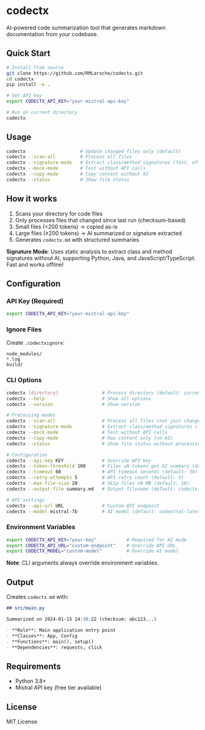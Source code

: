 # codectx

AI-powered code summarization tool that generates markdown documentation from your codebase.

## Quick Start

```bash
# Install from source
git clone https://github.com/RMLaroche/codectx.git
cd codectx
pip install -e .

# Set API key
export CODECTX_API_KEY="your-mistral-api-key"

# Run on current directory
codectx
```

## Usage

```bash
codectx                    # Update changed files only (default)
codectx --scan-all         # Process all files
codectx --signature-mode   # Extract class/method signatures (fast, offline)
codectx --mock-mode        # Test without API calls  
codectx --copy-mode        # Copy content without AI
codectx --status           # Show file status
```

## How it works

1. Scans your directory for code files
2. Only processes files that changed since last run (checksum-based)
3. Small files (<200 tokens) → copied as-is
4. Large files (≥200 tokens) → AI summarized or signature extracted
5. Generates `codectx.md` with structured summaries

**Signature Mode**: Uses static analysis to extract class and method signatures without AI, supporting Python, Java, and JavaScript/TypeScript. Fast and works offline!

## Configuration

### API Key (Required)
```bash
export CODECTX_API_KEY="your-mistral-api-key"
```

### Ignore Files
Create `.codectxignore`:
```
node_modules/
*.log
build/
```

### CLI Options
```bash
codectx [directory]                # Process directory (default: current directory)
codectx --help                     # Show all options
codectx --version                  # Show version

# Processing modes  
codectx --scan-all                 # Process all files (not just changed)
codectx --signature-mode           # Extract class/method signatures (fast, offline)
codectx --mock-mode                # Test without API calls
codectx --copy-mode                # Raw content only (no AI)
codectx --status                   # Show file status without processing

# Configuration
codectx --api-key KEY              # Override API key
codectx --token-threshold 100      # Files ≥N tokens get AI summary (default: 200)
codectx --timeout 60               # API timeout seconds (default: 30)
codectx --retry-attempts 5         # API retry count (default: 3)
codectx --max-file-size 20         # Skip files >N MB (default: 10)
codectx --output-file summary.md   # Output filename (default: codectx.md)

# API settings
codectx --api-url URL              # Custom API endpoint
codectx --model mistral-7b         # AI model (default: codestral-latest)
```

### Environment Variables
```bash
export CODECTX_API_KEY="your-key"           # Required for AI mode
export CODECTX_API_URL="custom-endpoint"    # Override API URL  
export CODECTX_MODEL="custom-model"         # Override AI model
```

**Note**: CLI arguments always override environment variables.

## Output

Creates `codectx.md` with:

```markdown
## src/main.py

Summarized on 2024-01-15 14:30:22 (checksum: abc123...)

- **Role**: Main application entry point
- **Classes**: App, Config
- **Functions**: main(), setup()
- **Dependencies**: requests, click
```

## Requirements

- Python 3.8+
- Mistral API key (free tier available)

## License

MIT License